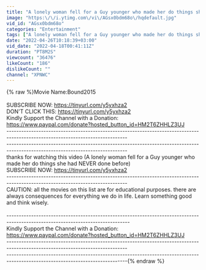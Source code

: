 ```yaml
---
title: "A lonely woman fell for a Guy younger who made her do things she had NEVER done before"
image: "https:\/\/i.ytimg.com\/vi\/AGsx0bdm68o\/hqdefault.jpg"
vid_id: "AGsx0bdm68o"
categories: "Entertainment"
tags: ["A lonely woman fell for a Guy younger who made her do things she had NEVER done before"]
date: "2022-04-26T10:18:39+03:00"
vid_date: "2022-04-18T00:41:11Z"
duration: "PT8M2S"
viewcount: "36476"
likeCount: "186"
dislikeCount: ""
channel: "XPNWC"
---
```

{% raw %}Movie Name:Bound2015 <br /><br />SUBSCRIBE NOW: <a rel="nofollow" target="blank" href="https://tinyurl.com/y5yxhza2">https://tinyurl.com/y5yxhza2</a><br />DON'T CLICK THIS: <a rel="nofollow" target="blank" href="https://tinyurl.com/y5yxhza2">https://tinyurl.com/y5yxhza2</a><br />Kindly Support the Channel with a Donation: <a rel="nofollow" target="blank" href="https://www.paypal.com/donate?hosted_button_id=HM2T6ZHHLZ3UJ">https://www.paypal.com/donate?hosted_button_id=HM2T6ZHHLZ3UJ</a><br />-------------------------------------------------------------------------------------------------------------------------------<br />-------------------------------------------------------------------------------------------------------------------------------<br />thanks for watching this video (A lonely woman fell for a Guy younger who made her do things she had NEVER done before)<br />SUBSCRIBE NOW: <a rel="nofollow" target="blank" href="https://tinyurl.com/y5yxhza2">https://tinyurl.com/y5yxhza2</a><br />-------------------------------------------------------------------------------------------------------------------------------<br /> CAUTION: all the movies on this list are for educational purposes.  there are always consequences for everything we do in life. Learn something good and think wisely. <br /><br />--------------------------------------------------------------------------------------------------------------------------------<br />Kindly Support the Channel with a Donation: <a rel="nofollow" target="blank" href="https://www.paypal.com/donate?hosted_button_id=HM2T6ZHHLZ3UJ">https://www.paypal.com/donate?hosted_button_id=HM2T6ZHHLZ3UJ</a><br />-------------------------------------------------------------------------------------------------------------------------------<br />-------------------------------------------------------------------------------------------------------------------------------{% endraw %}
